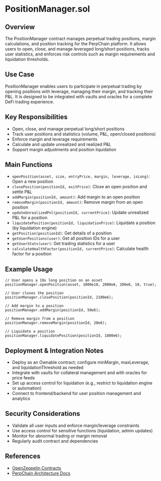 # PositionManager.sol

## Overview
The PositionManager contract manages perpetual trading positions, margin calculations, and position tracking for the PerpChain platform. It allows users to open, close, and manage leveraged long/short positions, tracks user statistics, and enforces risk controls such as margin requirements and liquidation thresholds.

## Use Case
PositionManager enables users to participate in perpetual trading by opening positions with leverage, managing their margin, and tracking their P&L. It is designed to be integrated with vaults and oracles for a complete DeFi trading experience.

## Key Responsibilities
- Open, close, and manage perpetual long/short positions
- Track user positions and statistics (volume, P&L, open/closed positions)
- Enforce margin and leverage requirements
- Calculate and update unrealized and realized P&L
- Support margin adjustments and position liquidation

## Main Functions
- `openPosition(asset, size, entryPrice, margin, leverage, isLong)`: Open a new position
- `closePosition(positionId, exitPrice)`: Close an open position and settle P&L
- `addMargin(positionId, amount)`: Add margin to an open position
- `removeMargin(positionId, amount)`: Remove margin from an open position
- `updateUnrealizedPnl(positionId, currentPrice)`: Update unrealized P&L for a position
- `liquidatePosition(positionId, liquidationPrice)`: Liquidate a position (by liquidation engine)
- `getPosition(positionId)`: Get details of a position
- `getUserPositions(user)`: Get all position IDs for a user
- `getUserStats(user)`: Get trading statistics for a user
- `calculateHealthFactor(positionId, currentPrice)`: Calculate health factor for a position

## Example Usage
```solidity
// User opens a 10x long position on an asset
positionManager.openPosition(asset, 1000e18, 2000e6, 200e6, 10, true);

// User closes the position
positionManager.closePosition(positionId, 2100e6);

// Add margin to a position
positionManager.addMargin(positionId, 50e6);

// Remove margin from a position
positionManager.removeMargin(positionId, 20e6);

// Liquidate a position
positionManager.liquidatePosition(positionId, 1800e6);
```

## Deployment & Integration Notes
- Deploy as an Ownable contract; configure minMargin, maxLeverage, and liquidationThreshold as needed
- Integrate with vaults for collateral management and with oracles for price feeds
- Set up access control for liquidation (e.g., restrict to liquidation engine or automation)
- Connect to frontend/backend for user position management and analytics

## Security Considerations
- Validate all user inputs and enforce margin/leverage constraints
- Use access control for sensitive functions (liquidation, admin updates)
- Monitor for abnormal trading or margin removal
- Regularly audit contract and dependencies

## References
- [OpenZeppelin Contracts](https://docs.openzeppelin.com/contracts)
- [PerpChain Architecture Docs](../../docs/high_level_architec.txt)
